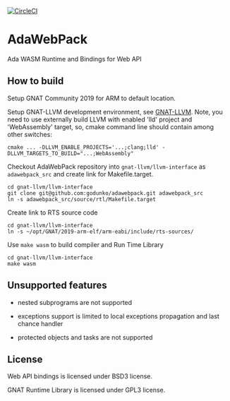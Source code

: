 [![CircleCI](https://circleci.com/gh/godunko/adawebpack.svg?style=svg)](https://circleci.com/gh/godunko/adawebpack)

# AdaWebPack
Ada WASM Runtime and Bindings for Web API

## How to build

Setup GNAT Community 2019 for ARM to default location.

Setup GNAT-LLVM development environment, see
[GNAT-LLVM](https://github.com/AdaCore/gnat-llvm). Note, you need to use
externally build LLVM with enabled 'lld' project and 'WebAssembly' target,
so, cmake command line should contain among other switches:

```
cmake ... -DLLVM_ENABLE_PROJECTS='...;clang;lld' -DLLVM_TARGETS_TO_BUILD="...;WebAssembly"
```

Checkout AdaWebPack repository into `gnat-llvm/llvm-interface` as
`adawebpack_src` and create link for Makefile.target.

```
cd gnat-llvm/llvm-interface
git clone git@github.com:godunko/adawebpack.git adawebpack_src
ln -s adawebpack_src/source/rtl/Makefile.target
```

Create link to RTS source code

```
cd gnat-llvm/llvm-interface
ln -s ~/opt/GNAT/2019-arm-elf/arm-eabi/include/rts-sources/
```

Use `make wasm` to build compiler and Run Time Library

```
cd gnat-llvm/llvm-interface
make wasm
```

## Unsupported features

 - nested subprograms are not supported

 - exceptions support is limited to local exceptions propagation and last
   chance handler

 - protected objects and tasks are not supported

## License

Web API bindings is licensed under BSD3 license.

GNAT Runtime Library is licensed under GPL3 license.
